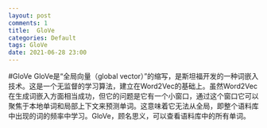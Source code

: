 ```yaml
---
layout: post
comments: 1
title:  GloVe
categories: Default
tags: GloVe
date: 2021-06-28 23:00
---
```


#GloVe
GloVe是“全局向量（global vector）”的缩写，是斯坦福开发的一种词嵌入技术。这是一个无监督的学习算法，建立在Word2Vec的基础上。虽然Word2Vec在生成词嵌入方面相当成功，但它的问题是它有一个小窗口，通过这个窗口它可以聚焦于本地单词和局部上下文来预测单词。这意味着它无法从全局，即整个语料库中出现的词的频率中学习。GloVe，顾名思义，可以查看语料库中的所有单词。





